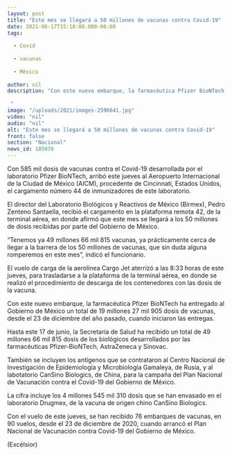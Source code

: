 ```yaml
---
layout: post
title: "Este mes se llegará a 50 millones de vacunas contra Covid-19"
date: 2021-06-17T15:18:00.000-06:00
tags:
  
  - Covid
  
  - vacunas
  
  - México
  
author: nil
description: "Con este nuevo embarque, la farmacéutica Pfizer BioNTech ha entregado al Gobierno de México un total de 19 millones 27 mil 905 dosis de vacunas, desde el 23 de diciembre de 2020  "
image: "/uploads/2021/images-2596641.jpg"
video: "nil"
audio: "nil"
alt: "Este mes se llegará a 50 millones de vacunas contra Covid-19"
front: false
section: "Nacional"
news_id: 185076
---
```


Con 585 mil dosis de vacunas contra el Covid-19 desarrollada por el laboratorio Pfizer BioNTech, arribó este jueves al Aeropuerto Internacional de la Ciudad de México (AICM), procedente de Cincinnati, Estados Unidos, el cargamento número 44 de inmunizadores de este laboratorio.

El director del Laboratorio Biológicos y Reactivos de México (Birmex), Pedro Zenteno Santaella, recibió el cargamento en la plataforma remota 42, de la terminal aérea, en donde afirmó que este mes se llegará a los 50 millones de dosis recibidas por parte del Gobierno de México.

“Tenemos ya 49 millones 66 mil 815 vacunas, ya prácticamente cerca de llegar a la barrera de los 50 millones de vacunas, que sin duda alguna romperemos en este mes”, indicó el funcionario.

El vuelo de carga de la aerolínea Cargo Jet aterrizó a las 8:33 horas de este jueves, para trasladarse a la plataforma de la terminal aérea, en donde se realizó el procedimiento de descarga de los contenedores con las dosis de la vacuna.

Con este nuevo embarque, la farmacéutica Pfizer BioNTech ha entregado al Gobierno de México un total de 19 millones 27 mil 905 dosis de vacunas, desde el 23 de diciembre del año pasado, cuando iniciaron las entregas.

Hasta este 17 de junio, la Secretaría de Salud ha recibido un total de 49 millones 66 mil 815 dosis de los biológicos desarrollados por las farmacéuticas Pfizer-BioNTech, AstraZeneca y Sinovac.

También se incluyen los antígenos que se contrataron al Centro Nacional de Investigación de Epidemiología y Microbiología Gamaleya, de Rusia, y al labotatorio CanSino Biologics, de China, para la campaña del Plan Nacional de Vacunación contra el Covid-19 del Gobierno de México.

La cifra incluye los 4 millones 545 mil 310 dosis que se han envasado en el laboratorio Drugmex, de la vacuna de origen chino CanSino Biologics.

Con el vuelo de este jueves, se han recibido 76 embarques de vacunas, en 90 vuelos, desde el 23 de diciembre de 2020, cuando arrancó el Plan Nacional de Vacunación contra Covid-19 del Gobierno de México.

(Excélsior)
